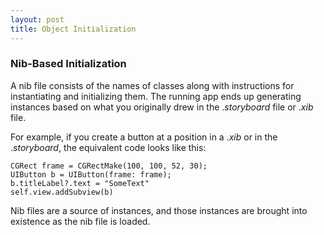 ```yaml
---
layout: post
title: Object Initialization
---
```


### Nib-Based Initialization

A nib file consists of the names of classes along with instructions for instantiating and initializing them. The running app ends up generating instances based on what you originally drew in the ._storyboard_ file or ._xib_ file.

For example, if you create a button at a position in a ._xib_ or in the ._storyboard_, the equivalent code looks like this:

	CGRect frame = CGRectMake(100, 100, 52, 30);
    UIButton b = UIButton(frame: frame);
    b.titleLabel?.text = "SomeText"
    self.view.addSubview(b)
    
Nib files are a source of instances, and those instances are brought into existence as the nib file is loaded.

